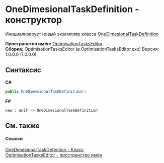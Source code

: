 # OneDimesionalTaskDefinition - конструктор
 

Инициализирует новый экземпляр класса <a href="T_OptimisationTasksEditor_OneDimesionalTaskDefinition">OneDimesionalTaskDefinition</a>

**Пространство имён:**&nbsp;<a href="N_OptimisationTasksEditor">OptimisationTasksEditor</a><br />**Сборка:**&nbsp;OptimisationTasksEditor (в OptimisationTasksEditor.exe) Версия: 1.0.0.0 (1.0.0.0)

## Синтаксис

**C#**<br />
``` C#
public OneDimesionalTaskDefinition()
```

**F#**<br />
``` F#
new : unit -> OneDimesionalTaskDefinition
```


## См. также


#### Ссылки
<a href="T_OptimisationTasksEditor_OneDimesionalTaskDefinition">OneDimesionalTaskDefinition - Класс</a><br /><a href="N_OptimisationTasksEditor">OptimisationTasksEditor - пространство имён</a><br />